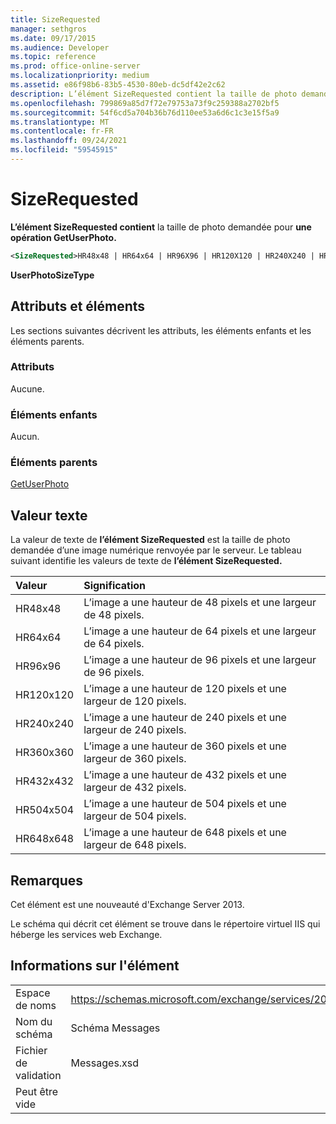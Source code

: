 ```yaml
---
title: SizeRequested
manager: sethgros
ms.date: 09/17/2015
ms.audience: Developer
ms.topic: reference
ms.prod: office-online-server
ms.localizationpriority: medium
ms.assetid: e86f98b6-83b5-4530-80eb-dc5df42e2c62
description: L’élément SizeRequested contient la taille de photo demandée pour une opération GetUserPhoto.
ms.openlocfilehash: 799869a85d7f72e79753a73f9c259388a2702bf5
ms.sourcegitcommit: 54f6cd5a704b36b76d110ee53a6d6c1c3e15f5a9
ms.translationtype: MT
ms.contentlocale: fr-FR
ms.lasthandoff: 09/24/2021
ms.locfileid: "59545915"
---
```

# <a name="sizerequested"></a>SizeRequested

**L’élément SizeRequested contient** la taille de photo demandée pour **une opération GetUserPhoto.** 
  
```XML
<SizeRequested>HR48x48 | HR64x64 | HR96X96 | HR120X120 | HR240X240 | HR360X360 | HR432X432 | HR504X504 | HR648X648</SizeRequested>
```

 **UserPhotoSizeType**
## <a name="attributes-and-elements"></a>Attributs et éléments

Les sections suivantes décrivent les attributs, les éléments enfants et les éléments parents.
  
### <a name="attributes"></a>Attributs

Aucune.
  
### <a name="child-elements"></a>Éléments enfants

Aucun.
  
### <a name="parent-elements"></a>Éléments parents

[GetUserPhoto](getuserphoto.md)
  
## <a name="text-value"></a>Valeur texte

La valeur de texte de **l’élément SizeRequested** est la taille de photo demandée d’une image numérique renvoyée par le serveur. Le tableau suivant identifie les valeurs de texte de **l’élément SizeRequested.** 
  
|**Valeur**|**Signification**|
|:-----|:-----|
|HR48x48  <br/> |L’image a une hauteur de 48 pixels et une largeur de 48 pixels.  <br/> |
|HR64x64  <br/> |L’image a une hauteur de 64 pixels et une largeur de 64 pixels.  <br/> |
|HR96x96  <br/> |L’image a une hauteur de 96 pixels et une largeur de 96 pixels.  <br/> |
|HR120x120  <br/> |L’image a une hauteur de 120 pixels et une largeur de 120 pixels.  <br/> |
|HR240x240  <br/> |L’image a une hauteur de 240 pixels et une largeur de 240 pixels.  <br/> |
|HR360x360  <br/> |L’image a une hauteur de 360 pixels et une largeur de 360 pixels.  <br/> |
|HR432x432  <br/> |L’image a une hauteur de 432 pixels et une largeur de 432 pixels.  <br/> |
|HR504x504  <br/> |L’image a une hauteur de 504 pixels et une largeur de 504 pixels.  <br/> |
|HR648x648  <br/> |L’image a une hauteur de 648 pixels et une largeur de 648 pixels.  <br/> |
   
## <a name="remarks"></a>Remarques

Cet élément est une nouveauté d'Exchange Server 2013.
  
Le schéma qui décrit cet élément se trouve dans le répertoire virtuel IIS qui héberge les services web Exchange.
  
## <a name="element-information"></a>Informations sur l'élément

|||
|:-----|:-----|
|Espace de noms  <br/> |https://schemas.microsoft.com/exchange/services/2006/messages  <br/> |
|Nom du schéma  <br/> |Schéma Messages  <br/> |
|Fichier de validation  <br/> |Messages.xsd  <br/> |
|Peut être vide  <br/> ||
   

